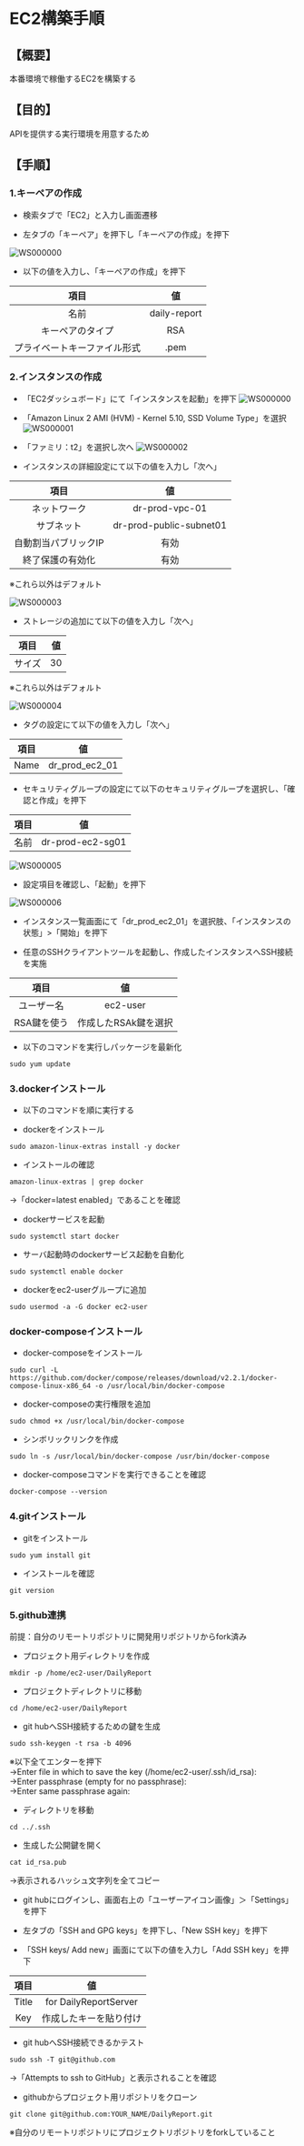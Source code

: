 # EC2構築手順

## 【概要】  

本番環境で稼働するEC2を構築する

## 【目的】  

APIを提供する実行環境を用意するため

## 【手順】  

### 1.キーペアの作成  

- 検索タブで「EC2」と入力し画面遷移  

- 左タブの「キーペア」を押下し「キーペアの作成」を押下

![WS000000](https://user-images.githubusercontent.com/89679815/150628012-633469a0-eb52-4f6f-a5ac-a470ebdff6ba.JPG)

- 以下の値を入力し、「キーペアの作成」を押下  

|項目|値|  
|:--:|:--:|  
|名前|daily-report|  
|キーペアのタイプ|RSA|  
|プライベートキーファイル形式|.pem|    

### 2.インスタンスの作成  

- 「EC2ダッシュボード」にて「インスタンスを起動」を押下
![WS000000](https://user-images.githubusercontent.com/89679815/150630648-2cf093d9-2fdc-4722-935d-7373ff2699cf.JPG)  

- 「Amazon Linux 2 AMI (HVM) - Kernel 5.10, SSD Volume Type」を選択  
![WS000001](https://user-images.githubusercontent.com/89679815/150630650-cadbccd8-732e-49f3-940a-014b50bfe97d.JPG)

- 「ファミリ：t2」を選択し次へ
![WS000002](https://user-images.githubusercontent.com/89679815/150630653-737d33bc-6ced-4d76-b91d-244dbe204687.JPG)

-  インスタンスの詳細設定にて以下の値を入力し「次へ」  

|         項目          |  値   |  
| :-------------------: | :---: |  
| ネットワーク | dr-prod-vpc-01 |  
| サブネット | dr-prod-public-subnet01 |  
| 自動割当パブリックIP | 有効 |  
| 終了保護の有効化 | 有効 |    
※これら以外はデフォルト  

![WS000003](https://user-images.githubusercontent.com/89679815/150630654-9f267f38-37e7-42e8-bfed-1f458048a452.JPG)

- ストレージの追加にて以下の値を入力し「次へ」

|         項目          |  値   |  
| :-------------------: | :---: |  
| サイズ | 30 |     
※これら以外はデフォルト  

![WS000004](https://user-images.githubusercontent.com/89679815/150630655-701469a3-be29-4560-a70e-4698ccb3e2b9.JPG)  

- タグの設定にて以下の値を入力し「次へ」

|         項目          |  値   |  
| :-------------------: | :---: |  
| Name | dr_prod_ec2_01 | 

- セキュリティグループの設定にて以下のセキュリティグループを選択し、「確認と作成」を押下 

|         項目          |  値   |  
| :-------------------: | :---: |  
| 名前 | dr-prod-ec2-sg01  |  

![WS000005](https://user-images.githubusercontent.com/89679815/150630656-b7b21b4e-c676-4e1f-a136-807f478bd79c.JPG)  

- 設定項目を確認し、「起動」を押下

![WS000006](https://user-images.githubusercontent.com/89679815/150630657-7b22c90e-47c7-4777-bacf-74c0debce09f.JPG)

- インスタンス一覧画面にて「dr_prod_ec2_01」を選択肢、「インスタンスの状態」>「開始」を押下  

- 任意のSSHクライアントツールを起動し、作成したインスタンスへSSH接続を実施  

|         項目          |  値   |  
| :-------------------: | :---: |  
| ユーザー名 | ec2-user  |  
| RSA鍵を使う | 作成したRSAk鍵を選択  |  

- 以下のコマンドを実行しパッケージを最新化
```
sudo yum update
```

### 3.dockerインストール  
- 以下のコマンドを順に実行する  

- dockerをインストール
```
sudo amazon-linux-extras install -y docker
```

- インストールの確認 
```
amazon-linux-extras | grep docker
```  
→「docker=latest enabled」であることを確認  

- dockerサービスを起動
```
sudo systemctl start docker
```
- サーバ起動時のdockerサービス起動を自動化
```
sudo systemctl enable docker
```

- dockerをec2-userグループに追加 
```
sudo usermod -a -G docker ec2-user
```  

### docker-composeインストール

- docker-composeをインストール 
```
sudo curl -L https://github.com/docker/compose/releases/download/v2.2.1/docker-compose-linux-x86_64 -o /usr/local/bin/docker-compose
```

- docker-composeの実行権限を追加
```
sudo chmod +x /usr/local/bin/docker-compose
```

- シンボリックリンクを作成
```
sudo ln -s /usr/local/bin/docker-compose /usr/bin/docker-compose
```

- docker-composeコマンドを実行できることを確認
```
docker-compose --version
```

### 4.gitインストール

- gitをインストール
```
sudo yum install git
```

- インストールを確認 
```
git version
```  

### 5.github連携  

前提：自分のリモートリポジトリに開発用リポジトリからfork済み

- プロジェクト用ディレクトリを作成 
```
mkdir -p /home/ec2-user/DailyReport
```  

- プロジェクトディレクトリに移動
```
cd /home/ec2-user/DailyReport
```  

- git hubへSSH接続するための鍵を生成
```
sudo ssh-keygen -t rsa -b 4096
```  
※以下全てエンターを押下  
→Enter file in which to save the key (/home/ec2-user/.ssh/id_rsa):  
→Enter passphrase (empty for no passphrase):   
→Enter same passphrase again:   

- ディレクトリを移動
```
cd ../.ssh
```  

- 生成した公開鍵を開く
```
cat id_rsa.pub
```  
→表示されるハッシュ文字列を全てコピー 

- git hubにログインし、画面右上の「ユーザーアイコン画像」＞「Settings」 を押下

- 左タブの「SSH and GPG keys」を押下し、「New SSH key」を押下

- 「SSH keys/ Add new」画面にて以下の値を入力し「Add SSH key」を押下

|         項目          |  値   |  
| :-------------------: | :---: |  
| Title | for DailyReportServer  |  
| Key | 作成したキーを貼り付け  |  

- git hubへSSH接続できるかテスト
```
sudo ssh -T git@github.com
```  
→「Attempts to ssh to GitHub」と表示されることを確認 

- githubからプロジェクト用リポジトリをクローン
```
git clone git@github.com:YOUR_NAME/DailyReport.git
``` 
※自分のリモートリポジトリにプロジェクトリポジトリをforkしていること

